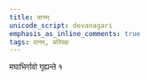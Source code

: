 ```yaml
---
title: दानम्
unicode_script: devanagari
emphasis_as_inline_comments: true
tags: दानम्, प्रतिग्रहः
---
```


मघाभिर्गावो गृह्यन्ते १